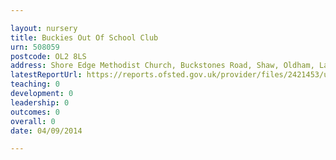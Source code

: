 ```yaml
---

layout: nursery
title: Buckies Out Of School Club
urn: 508059
postcode: OL2 8LS
address: Shore Edge Methodist Church, Buckstones Road, Shaw, Oldham, Lancashire, OL2 8LS
latestReportUrl: https://reports.ofsted.gov.uk/provider/files/2421453/urn/508059.pdf
teaching: 0
development: 0
leadership: 0
outcomes: 0
overall: 0
date: 04/09/2014

---
```


